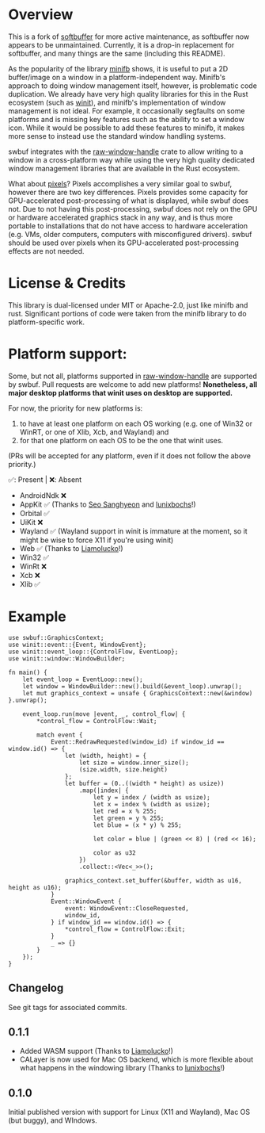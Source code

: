 Overview
==
This is a fork of [softbuffer](https://github.com/john01dav/softbuffer) for more active maintenance, as softbuffer now appears to be unmaintained. Currently, it is a drop-in replacement for softbuffer, and many things are the same (including this README).

As the popularity of the library [minifb](https://crates.io/crates/minifb) shows, it is useful to put a 2D buffer/image
on a window in a platform-independent way. Minifb's approach to doing window management itself, however, is problematic
code duplication. We already have very high quality libraries for this in the Rust ecosystem
(such as [winit](https://crates.io/crates/winit)), and minifb's implementation of window management is not ideal. For
example, it occasionally segfaults on some platforms and is missing key features such as the ability to set a window
icon. While it would be possible to add these features to minifb, it makes more sense to instead use the standard
window handling systems.

swbuf integrates with the [raw-window-handle](https://crates.io/crates/raw-window-handle) crate
to allow writing to a window in a cross-platform way while using the very high quality dedicated window management
libraries that are available in the Rust ecosystem.

What about [pixels](https://crates.io/crates/pixels)? Pixels accomplishes a very similar goal to swbuf,
however there are two key differences. Pixels provides some capacity for GPU-accelerated post-processing of what is
displayed, while swbuf does not. Due to not having this post-processing, swbuf does not rely on the GPU or
hardware accelerated graphics stack in any way, and is thus more portable to installations that do not have access to
hardware acceleration (e.g. VMs, older computers, computers with misconfigured drivers). swbuf should be used over
pixels when its GPU-accelerated post-processing effects are not needed.


License & Credits
==

This library is dual-licensed under MIT or Apache-2.0, just like minifb and rust. Significant portions of code were taken
from the minifb library to do platform-specific work.

Platform support:
==
Some, but not all, platforms supported in [raw-window-handle](https://crates.io/crates/raw-window-handle) are supported
by swbuf. Pull requests are welcome to add new platforms! **Nonetheless, all major desktop platforms that winit uses
on desktop are supported.**

For now, the priority for new platforms is:
1) to have at least one platform on each OS working (e.g. one of Win32 or WinRT, or one of Xlib, Xcb, and Wayland) and
2) for that one platform on each OS to be the one that winit uses.

(PRs will be accepted for any platform, even if it does not follow the above priority.)

✅: Present | ❌: Absent
 - AndroidNdk ❌
 - AppKit ✅ (Thanks to [Seo Sanghyeon](https://github.com/sanxiyn) and [lunixbochs](https://github.com/lunixbochs)!)
 - Orbital ✅
 - UiKit ❌
 - Wayland ✅ (Wayland support in winit is immature at the moment, so it might be wise to force X11 if you're using winit)
 - Web ✅ (Thanks to [Liamolucko](https://github.com/Liamolucko)!)
 - Win32 ✅
 - WinRt ❌
 - Xcb ❌
 - Xlib ✅

Example
==
```no_run
use swbuf::GraphicsContext;
use winit::event::{Event, WindowEvent};
use winit::event_loop::{ControlFlow, EventLoop};
use winit::window::WindowBuilder;

fn main() {
    let event_loop = EventLoop::new();
    let window = WindowBuilder::new().build(&event_loop).unwrap();
    let mut graphics_context = unsafe { GraphicsContext::new(&window) }.unwrap();

    event_loop.run(move |event, _, control_flow| {
        *control_flow = ControlFlow::Wait;

        match event {
            Event::RedrawRequested(window_id) if window_id == window.id() => {
                let (width, height) = {
                    let size = window.inner_size();
                    (size.width, size.height)
                };
                let buffer = (0..((width * height) as usize))
                    .map(|index| {
                        let y = index / (width as usize);
                        let x = index % (width as usize);
                        let red = x % 255;
                        let green = y % 255;
                        let blue = (x * y) % 255;

                        let color = blue | (green << 8) | (red << 16);

                        color as u32
                    })
                    .collect::<Vec<_>>();

                graphics_context.set_buffer(&buffer, width as u16, height as u16);
            }
            Event::WindowEvent {
                event: WindowEvent::CloseRequested,
                window_id,
            } if window_id == window.id() => {
                *control_flow = ControlFlow::Exit;
            }
            _ => {}
        }
    });
}
```

Changelog
---------

See git tags for associated commits.

0.1.1
-----
 - Added WASM support (Thanks to [Liamolucko](https://github.com/Liamolucko)!)
 - CALayer is now used for Mac OS backend, which is more flexible about what happens in the windowing library (Thanks to [lunixbochs](https://github.com/lunixbochs)!)

0.1.0
-----
Initial published version with support for Linux (X11 and Wayland), Mac OS (but buggy), and WIndows.
